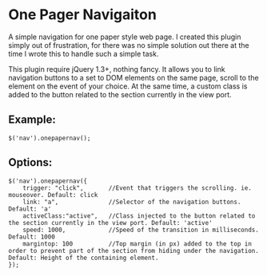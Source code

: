One Pager Navigaiton
==================

A simple navigation for one paper style web page. I created this plugin simply out of frustration, for there was no simple
solution out there at the time I wrote this to handle such a simple task.

This plugin require jQuery 1.3+, nothing fancy. It allows you to link navigation buttons to a set to DOM elements on the same page,
scroll to the element on the event of your choice. At the same time, a custom class is added to the button related to the section
currently in the view port.

Example:
--------

    $('nav').onepapernav();

Options:
--------

    $('nav').onepapernav({
        trigger: "click",       //Event that triggers the scrolling. ie. mouseover. Default: click
        link: "a",              //Selector of the navigation buttons. Default: 'a'
        activeClass:"active",   //Class injected to the button related to the section currently in the view port. Default: 'active'
        speed: 1000,            //Speed of the transition in milliseconds. Default: 1000
        margintop: 100          //Top margin (in px) added to the top in order to prevent part of the section from hiding under the navigation. Default: Height of the containing element.
    });